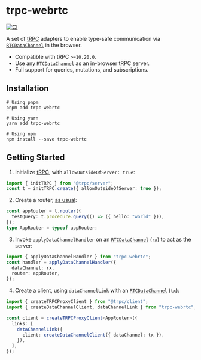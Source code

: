 # trpc-webrtc

[![CI](https://github.com/bengreenier/trpc-webrtc/actions/workflows/ci.yml/badge.svg)](https://github.com/bengreenier/trpc-webrtc/actions/workflows/ci.yml)

A set of [tRPC](https://trpc.io/) adapters to enable type-safe communication via [`RTCDataChannel`](https://developer.mozilla.org/en-US/docs/Web/API/RTCDataChannel) in the browser.

- Compatible with tRPC `>=10.20.0`.
- Use any [`RTCDataChannel`](https://developer.mozilla.org/en-US/docs/Web/API/RTCDataChannel) as an in-browser tRPC server.
- Full support for queries, mutations, and subscriptions.

## Installation

```shell
# Using pnpm
pnpm add trpc-webrtc

# Using yarn
yarn add trpc-webrtc

# Using npm
npm install --save trpc-webrtc
```

## Getting Started

1. Initialize [tRPC](https://trpc.io/), with `allowOutsideOfServer: true`:

```ts
import { initTRPC } from "@trpc/server";
const t = initTRPC.create({ allowOutsideOfServer: true });
```

2. Create a router, [as usual](https://trpc.io/docs/quickstart):

```ts
const appRouter = t.router({
  testQuery: t.procedure.query(() => ({ hello: "world" })),
});
type AppRouter = typeof appRouter;
```

3. Invoke `applyDataChannelHandler` on an [`RTCDataChannel`](https://developer.mozilla.org/en-US/docs/Web/API/RTCDataChannel) (`rx`) to act as the server:

```ts
import { applyDataChannelHandler } from "trpc-webrtc";
const handler = applyDataChannelHandler({
  dataChannel: rx,
  router: appRouter,
});
```

4. Create a client, using `dataChannelLink` with an [`RTCDataChannel`](https://developer.mozilla.org/en-US/docs/Web/API/RTCDataChannel) (`tx`):

```ts
import { createTRPCProxyClient } from "@trpc/client";
import { createDataChannelClient, dataChannelLink } from "trpc-webrtc";

const client = createTRPCProxyClient<AppRouter>({
  links: [
    dataChannelLink({
      client: createDataChannelClient({ dataChannel: tx }),
    }),
  ],
});
```
